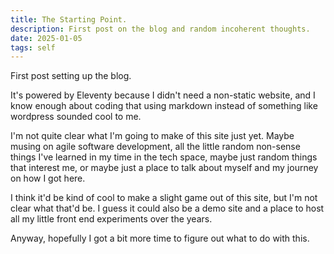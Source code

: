 ```yaml
---
title: The Starting Point.
description: First post on the blog and random incoherent thoughts.
date: 2025-01-05
tags: self
---
```

First post setting up the blog.

It's powered by Eleventy because I didn't need a non-static website, and I know enough about coding that using markdown instead of something like wordpress sounded cool to me.

I'm not quite clear what I'm going to make of this site just yet. Maybe musing on agile software development, all the little random non-sense things I've learned in my time in the tech space, maybe just random things that interest me, or maybe just a place to talk about myself and my journey on how I got here.

I think it'd be kind of cool to make a slight game out of this site, but I'm not clear what that'd be. I guess it could also be a demo site and a place to host all my little front end experiments over the years.

Anyway, hopefully I got a bit more time to figure out what to do with this.
